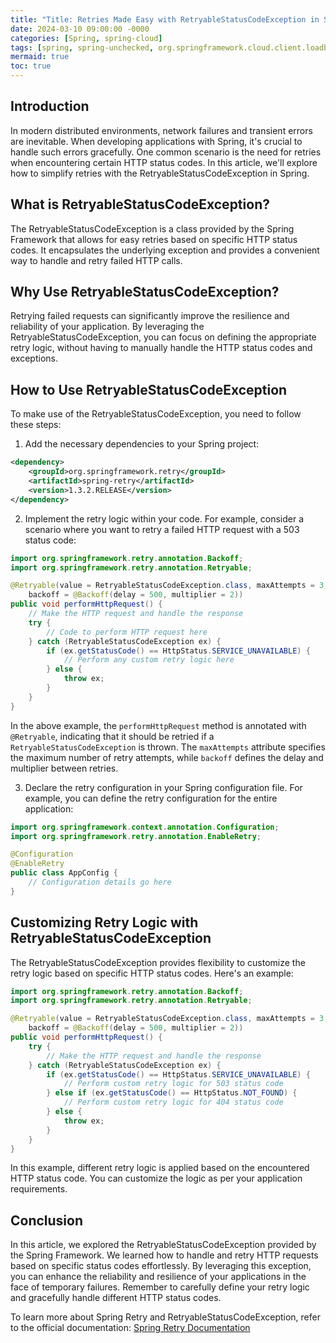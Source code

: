 ```yaml
---
title: "Title: Retries Made Easy with RetryableStatusCodeException in Spring"
date: 2024-03-10 09:00:00 -0000
categories: [Spring, spring-cloud]
tags: [spring, spring-unchecked, org.springframework.cloud.client.loadbalancer.reactive]
mermaid: true
toc: true
---
```



## Introduction
In modern distributed environments, network failures and transient errors are inevitable. When developing applications with Spring, it's crucial to handle such errors gracefully. One common scenario is the need for retries when encountering certain HTTP status codes. In this article, we'll explore how to simplify retries with the RetryableStatusCodeException in Spring.

## What is RetryableStatusCodeException?
The RetryableStatusCodeException is a class provided by the Spring Framework that allows for easy retries based on specific HTTP status codes. It encapsulates the underlying exception and provides a convenient way to handle and retry failed HTTP calls.

## Why Use RetryableStatusCodeException?
Retrying failed requests can significantly improve the resilience and reliability of your application. By leveraging the RetryableStatusCodeException, you can focus on defining the appropriate retry logic, without having to manually handle the HTTP status codes and exceptions.

## How to Use RetryableStatusCodeException
To make use of the RetryableStatusCodeException, you need to follow these steps:

1. Add the necessary dependencies to your Spring project:
```xml
<dependency>
    <groupId>org.springframework.retry</groupId>
    <artifactId>spring-retry</artifactId>
    <version>1.3.2.RELEASE</version>
</dependency>
```
2. Implement the retry logic within your code. For example, consider a scenario where you want to retry a failed HTTP request with a 503 status code:
```java
import org.springframework.retry.annotation.Backoff;
import org.springframework.retry.annotation.Retryable;

@Retryable(value = RetryableStatusCodeException.class, maxAttempts = 3,
    backoff = @Backoff(delay = 500, multiplier = 2))
public void performHttpRequest() {
    // Make the HTTP request and handle the response
    try {
        // Code to perform HTTP request here
    } catch (RetryableStatusCodeException ex) {
        if (ex.getStatusCode() == HttpStatus.SERVICE_UNAVAILABLE) {
            // Perform any custom retry logic here
        } else {
            throw ex;
        }
    }
}
```
In the above example, the `performHttpRequest` method is annotated with `@Retryable`, indicating that it should be retried if a `RetryableStatusCodeException` is thrown. The `maxAttempts` attribute specifies the maximum number of retry attempts, while `backoff` defines the delay and multiplier between retries.

3. Declare the retry configuration in your Spring configuration file. For example, you can define the retry configuration for the entire application:
```java
import org.springframework.context.annotation.Configuration;
import org.springframework.retry.annotation.EnableRetry;

@Configuration
@EnableRetry
public class AppConfig {
    // Configuration details go here
}
```

## Customizing Retry Logic with RetryableStatusCodeException
The RetryableStatusCodeException provides flexibility to customize the retry logic based on specific HTTP status codes. Here's an example:

```java
import org.springframework.retry.annotation.Backoff;
import org.springframework.retry.annotation.Retryable;

@Retryable(value = RetryableStatusCodeException.class, maxAttempts = 3,
    backoff = @Backoff(delay = 500, multiplier = 2))
public void performHttpRequest() {
    try {
        // Make the HTTP request and handle the response
    } catch (RetryableStatusCodeException ex) {
        if (ex.getStatusCode() == HttpStatus.SERVICE_UNAVAILABLE) {
            // Perform custom retry logic for 503 status code
        } else if (ex.getStatusCode() == HttpStatus.NOT_FOUND) {
            // Perform custom retry logic for 404 status code
        } else {
            throw ex;
        }
    }
}
```

In this example, different retry logic is applied based on the encountered HTTP status code. You can customize the logic as per your application requirements.

## Conclusion
In this article, we explored the RetryableStatusCodeException provided by the Spring Framework. We learned how to handle and retry HTTP requests based on specific status codes effortlessly. By leveraging this exception, you can enhance the reliability and resilience of your applications in the face of temporary failures. Remember to carefully define your retry logic and gracefully handle different HTTP status codes.

To learn more about Spring Retry and RetryableStatusCodeException, refer to the official documentation: [Spring Retry Documentation](https://docs.spring.io/spring-retry/docs/current/reference/htmlsingle/)